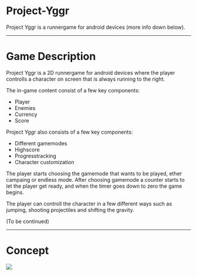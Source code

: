 # Project-Yggr

Project Yggr is a runnergame for android devices (more info down below).

---

# Game Description

Project Yggr is a 2D runnergame for android devices where the player controlls a character on screen that is always running to the right.

The in-game content consist of a few key components:
- Player
- Enemies
- Currency
- Score

Project Yggr also consists of a few key components:
- Different gamemodes
- Highscore
- Progresstracking
- Character customization

The player starts choosing the gamemode that wants to be played, ether campaing or endless mode.
After choosing gamemode a counter starts to let the player get ready, and when the timer goes down to zero the game begins.

The player can controll the character in a few different ways such as jumping, shooting projectiles and shifting the gravity.

(To be continued)

---

# Concept

![](https://github.com/FilipAndersson245/Project-Yggr/blob/master/documentation/simple_concept.png)
